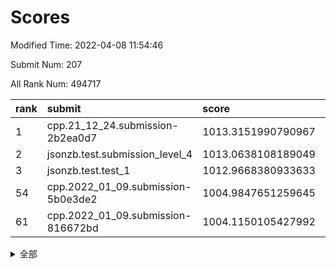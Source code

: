 # Scores

Modified Time: 2022-04-08 11:54:46

Submit Num: 207

All Rank Num: 494717

| rank |               submit               |       score        |       sigma        | pk_num |
| :--- | :--------------------------------- | :----------------- | :----------------- | :----- |
| 1    | cpp.21_12_24.submission-2b2ea0d7   | 1013.3151990790967 | 0.8230058812757673 | 9559   |
| 2    | jsonzb.test.submission_level_4     | 1013.0638108189049 | 0.809164762827841  | 9559   |
| 3    | jsonzb.test.test_1                 | 1012.9668380933633 | 0.8243488331399729 | 9560   |
| 54   | cpp.2022_01_09.submission-5b0e3de2 | 1004.9847651259645 | 0.722611527490686  | 9552   |
| 61   | cpp.2022_01_09.submission-816672bd | 1004.1150105427992 | 0.7050426360708351 | 9563   |


<details>
<summary>全部</summary>

| rank |                 submit                 |       score        |       sigma        | pk_num |
| :--- | :------------------------------------- | :----------------- | :----------------- | :----- |
| 1    | cpp.21_12_24.submission-2b2ea0d7       | 1013.3151990790967 | 0.8230058812757673 | 9559   |
| 2    | jsonzb.test.submission_level_4         | 1013.0638108189049 | 0.809164762827841  | 9559   |
| 3    | jsonzb.test.test_1                     | 1012.9668380933633 | 0.8243488331399729 | 9560   |
| 4    | gobigger.level_3.submission_level_3_28 | 1011.9699975591406 | 0.7771635802582122 | 9562   |
| 5    | gobigger.level_3.submission_level_3_30 | 1011.8636069714661 | 0.7951014344423389 | 9562   |
| 6    | gobigger.level_3.submission_level_3_40 | 1011.4244221080032 | 0.7684500420083835 | 9563   |
| 7    | gobigger.level_3.submission_level_3_42 | 1011.1464124917318 | 0.7817039345292753 | 9562   |
| 8    | gobigger.level_3.submission_level_3_27 | 1010.9633681463336 | 0.7762604812091429 | 9560   |
| 9    | gobigger.level_3.submission_level_3_37 | 1010.8567657263527 | 0.7747908438773891 | 9562   |
| 10   | gobigger.level_3.submission_level_3_36 | 1010.8529226651889 | 0.7846948368267294 | 9562   |
| 11   | gobigger.level_3.submission_level_3_23 | 1010.6548436409679 | 0.7635374882580253 | 9558   |
| 12   | gobigger.level_3.submission_level_3_10 | 1010.4822808067696 | 0.7808680215478498 | 9553   |
| 13   | gobigger.level_3.submission_level_3_2  | 1010.4589732146966 | 0.7557850126374835 | 9556   |
| 14   | gobigger.level_3.submission_level_3_49 | 1010.4576021063939 | 0.782426266214788  | 9556   |
| 15   | gobigger.level_3.submission_level_3_31 | 1010.4348202384052 | 0.7623014764167785 | 9563   |
| 16   | gobigger.level_3.submission_level_3_3  | 1010.4228408479815 | 0.7798603784041719 | 9561   |
| 17   | gobigger.level_3.submission_level_3_26 | 1010.4159139433991 | 0.7609599701857942 | 9560   |
| 18   | gobigger.level_3.submission_level_3_47 | 1010.4111292400285 | 0.7649927780894527 | 9564   |
| 19   | gobigger.level_3.submission_level_3_41 | 1010.3533041305783 | 0.7970968861201017 | 9558   |
| 20   | gobigger.level_3.submission_level_3_38 | 1010.347340078394  | 0.7574398148497816 | 9563   |
| 21   | gobigger.level_3.submission_level_3_24 | 1010.2537458032531 | 0.7806191136300323 | 9558   |
| 22   | gobigger.level_3.submission_level_3_9  | 1010.2410085457507 | 0.7609472992897222 | 9560   |
| 23   | gobigger.level_3.submission_level_3_32 | 1010.2277029026884 | 0.7613635128355278 | 9563   |
| 24   | gobigger.level_3.submission_level_3_46 | 1010.1775457826384 | 0.7392026627658522 | 9559   |
| 25   | gobigger.level_3.submission_level_3_1  | 1010.0778796741943 | 0.7669218549720183 | 9564   |
| 26   | gobigger.level_3.submission_level_3_14 | 1010.0441502051048 | 0.7787965110889713 | 9563   |
| 27   | gobigger.level_3.submission_level_3_20 | 1009.9726042240243 | 0.7555286430825591 | 9561   |
| 28   | gobigger.level_3.submission_level_3_43 | 1009.9299186449746 | 0.7674961641869636 | 9562   |
| 29   | gobigger.level_3.submission_level_3_7  | 1009.9203035931807 | 0.7446770461606828 | 9559   |
| 30   | gobigger.level_3.submission_level_3_39 | 1009.9101021392423 | 0.7583522090106882 | 9563   |
| 31   | gobigger.level_3.submission_level_3_48 | 1009.8967568208632 | 0.7553186826979102 | 9562   |
| 32   | gobigger.level_3.submission_level_3_15 | 1009.8881514725455 | 0.7444324629355552 | 9556   |
| 33   | gobigger.level_3.submission_level_3_45 | 1009.812184306679  | 0.7631153349667591 | 9557   |
| 34   | gobigger.level_3.submission_level_3_35 | 1009.7060094975296 | 0.7602772890818702 | 9558   |
| 35   | gobigger.level_3.submission_level_3_13 | 1009.6893550331502 | 0.7480148069701361 | 9558   |
| 36   | gobigger.level_3.submission_level_3_29 | 1009.6718588602916 | 0.7585372655161196 | 9560   |
| 37   | gobigger.level_3.submission_level_3_33 | 1009.5579765726658 | 0.7592084672436363 | 9565   |
| 38   | gobigger.level_3.submission_level_3_19 | 1009.4890543983215 | 0.7464226844180909 | 9555   |
| 39   | gobigger.level_3.submission_level_3_12 | 1009.3963109207888 | 0.7397839244304226 | 9562   |
| 40   | gobigger.level_3.submission_level_3_5  | 1009.3123729010853 | 0.7516794501958253 | 9554   |
| 41   | gobigger.level_3.submission_level_3_16 | 1009.2746112560673 | 0.7409934495355776 | 9561   |
| 42   | gobigger.level_3.submission_level_3_4  | 1009.2239231195016 | 0.7365651314816352 | 9561   |
| 43   | gobigger.level_3.submission_level_3_22 | 1009.1697140161593 | 0.7494059740007172 | 9562   |
| 44   | gobigger.level_3.submission_level_3_18 | 1009.1410868122017 | 0.7480601266092397 | 9562   |
| 45   | gobigger.level_3.submission_level_3_0  | 1008.981848176036  | 0.764811145336668  | 9559   |
| 46   | gobigger.level_3.submission_level_3_25 | 1008.7507089331996 | 0.741625096137869  | 9562   |
| 47   | gobigger.level_3.submission_level_3_21 | 1008.6730505456597 | 0.7572326694677813 | 9559   |
| 48   | gobigger.level_3.submission_level_3_17 | 1008.606299945077  | 0.7402008331906242 | 9560   |
| 49   | gobigger.level_3.submission_level_3_34 | 1008.5770766631315 | 0.7579406970865109 | 9559   |
| 50   | gobigger.level_3.submission_level_3_44 | 1008.5468743229721 | 0.7263684238502953 | 9562   |
| 51   | gobigger.level_3.submission_level_3_8  | 1008.2634947807323 | 0.741126676878157  | 9561   |
| 52   | gobigger.level_3.submission_level_3_6  | 1008.150769177712  | 0.7427536704911457 | 9563   |
| 53   | gobigger.level_3.submission_level_3_11 | 1007.9976852344681 | 0.73108552769652   | 9558   |
| 54   | cpp.2022_01_09.submission-5b0e3de2     | 1004.9847651259645 | 0.722611527490686  | 9552   |
| 55   | gobigger.level_1.submission_level_1_2  | 1004.6644957622858 | 0.7064029999339088 | 9561   |
| 56   | gobigger.level_1.submission_level_1_10 | 1004.6423655329115 | 0.7097214607979424 | 9559   |
| 57   | gobigger.level_1.submission_level_1_48 | 1004.4642243397266 | 0.7183128114332489 | 9554   |
| 58   | gobigger.level_1.submission_level_1_30 | 1004.3247560517459 | 0.7311830604078986 | 9559   |
| 59   | gobigger.level_1.submission_level_1_41 | 1004.1459177130643 | 0.7178233647994812 | 9556   |
| 60   | gobigger.level_1.submission_level_1_43 | 1004.1360619298392 | 0.7109615855048369 | 9560   |
| 61   | cpp.2022_01_09.submission-816672bd     | 1004.1150105427992 | 0.7050426360708351 | 9563   |
| 62   | gobigger.level_1.submission_level_1_0  | 1004.1044775801114 | 0.7210855434469378 | 9550   |
| 63   | gobigger.level_1.submission_level_1_38 | 1004.0633530089654 | 0.7134632896700159 | 9557   |
| 64   | gobigger.level_1.submission_level_1_7  | 1004.0226358318588 | 0.7169646565909107 | 9553   |
| 65   | gobigger.level_1.submission_level_1_22 | 1003.8965028228499 | 0.7162511854633684 | 9560   |
| 66   | gobigger.level_1.submission_level_1_15 | 1003.8807068333299 | 0.7162893692977222 | 9562   |
| 67   | gobigger.level_1.submission_level_1_21 | 1003.761799596732  | 0.7099749126317227 | 9555   |
| 68   | gobigger.level_1.submission_level_1_25 | 1003.7292971135588 | 0.7125121308309522 | 9561   |
| 69   | gobigger.level_1.submission_level_1_11 | 1003.6560255980818 | 0.7062978518202264 | 9555   |
| 70   | gobigger.level_1.submission_level_1_12 | 1003.5925139956183 | 0.7286758642004424 | 9562   |
| 71   | gobigger.level_1.submission_level_1_19 | 1003.5830397996529 | 0.7224422602897546 | 9560   |
| 72   | gobigger.level_1.submission_level_1_16 | 1003.562386653279  | 0.7145490515790541 | 9555   |
| 73   | gobigger.level_1.submission_level_1_45 | 1003.5568089955041 | 0.7190015921150422 | 9563   |
| 74   | gobigger.level_1.submission_level_1_32 | 1003.5472658400773 | 0.712945393250239  | 9562   |
| 75   | gobigger.level_1.submission_level_1_31 | 1003.5185388742658 | 0.6992241728705215 | 9562   |
| 76   | gobigger.level_1.submission_level_1_23 | 1003.5151605466517 | 0.7187439115028271 | 9560   |
| 77   | gobigger.level_1.submission_level_1_40 | 1003.3564171797962 | 0.7172084009323771 | 9563   |
| 78   | gobigger.level_1.submission_level_1_29 | 1003.3487284397495 | 0.7123544354572572 | 9561   |
| 79   | gobigger.level_1.submission_level_1_28 | 1003.29552558855   | 0.7125708458909875 | 9560   |
| 80   | gobigger.level_1.submission_level_1_14 | 1003.2830899156719 | 0.7099700968942312 | 9561   |
| 81   | gobigger.level_1.submission_level_1_5  | 1003.2648606848359 | 0.7142223492988701 | 9560   |
| 82   | gobigger.level_1.submission_level_1_34 | 1003.1996367425296 | 0.7185691093701302 | 9567   |
| 83   | gobigger.level_1.submission_level_1_6  | 1003.1879939872479 | 0.700191084544835  | 9561   |
| 84   | gobigger.level_1.submission_level_1_3  | 1003.1585395178104 | 0.711198915051366  | 9560   |
| 85   | gobigger.level_1.submission_level_1_26 | 1003.1219273262989 | 0.7115185239645025 | 9559   |
| 86   | gobigger.level_1.submission_level_1_49 | 1003.0140016117048 | 0.714150058578854  | 9560   |
| 87   | gobigger.level_1.submission_level_1_33 | 1003.0067024261862 | 0.7086077746520077 | 9556   |
| 88   | gobigger.level_1.submission_level_1_17 | 1002.8880249966595 | 0.7204569323842825 | 9559   |
| 89   | gobigger.level_1.submission_level_1_36 | 1002.8697591004748 | 0.7106121853931326 | 9560   |
| 90   | gobigger.level_1.submission_level_1_9  | 1002.8051780296662 | 0.7214824373969374 | 9558   |
| 91   | gobigger.level_1.submission_level_1_39 | 1002.8019951812981 | 0.7098565491759552 | 9559   |
| 92   | gobigger.level_1.submission_level_1_47 | 1002.7590804413668 | 0.7123763862883848 | 9558   |
| 93   | gobigger.level_1.submission_level_1_37 | 1002.7397872880122 | 0.724656692760968  | 9562   |
| 94   | gobigger.level_1.submission_level_1_20 | 1002.7289139536747 | 0.7156506500308747 | 9559   |
| 95   | gobigger.level_1.submission_level_1_13 | 1002.5487215038956 | 0.7151235160050795 | 9561   |
| 96   | gobigger.level_1.submission_level_1_46 | 1002.474010080296  | 0.7001129460160298 | 9558   |
| 97   | gobigger.level_1.submission_level_1_1  | 1002.3274875472304 | 0.7085741312642198 | 9559   |
| 98   | gobigger.level_1.submission_level_1_35 | 1002.3254059080174 | 0.7149186751641915 | 9555   |
| 99   | gobigger.level_1.submission_level_1_18 | 1002.248410780307  | 0.7128454638666866 | 9561   |
| 100  | gobigger.level_1.submission_level_1_4  | 1002.2191445028102 | 0.7356593220498168 | 9561   |
| 101  | gobigger.level_1.submission_level_1_44 | 1001.8568069655896 | 0.7101503455458087 | 9563   |
| 102  | gobigger.level_1.submission_level_1_27 | 1001.8291534179106 | 0.7089313821802551 | 9559   |
| 103  | gobigger.level_1.submission_level_1_8  | 1001.7165232117559 | 0.7093571420903443 | 9560   |
| 104  | gobigger.level_1.submission_level_1_42 | 1001.6365262782897 | 0.709402751778552  | 9560   |
| 105  | gobigger.level_1.submission_level_1_24 | 1001.4710549878159 | 0.7180841309021662 | 9558   |
| 106  | gobigger.random.submission_random_49   | 997.6851762296386  | 0.7051012881518302 | 9557   |
| 107  | gobigger.random.submission_random_13   | 997.4288299753897  | 0.7056605515075414 | 9558   |
| 108  | gobigger.random.submission_random_28   | 997.3329223280174  | 0.7058876201437366 | 9557   |
| 109  | gobigger.random.submission_random_36   | 997.0814020149694  | 0.7024590736498925 | 9557   |
| 110  | gobigger.random.submission_random_15   | 996.8580533431843  | 0.7169889826724315 | 9562   |
| 111  | gobigger.random.submission_random_18   | 996.7720640224999  | 0.7125056963541455 | 9562   |
| 112  | gobigger.random.submission_random_34   | 996.7688371758933  | 0.7091318105618378 | 9561   |
| 113  | gobigger.random.submission_random_14   | 996.6948346816314  | 0.7098657759296046 | 9559   |
| 114  | gobigger.random.submission_random_12   | 996.6838825705677  | 0.7194425778451796 | 9551   |
| 115  | gobigger.random.submission_random_25   | 996.5356964517626  | 0.7025775017859464 | 9561   |
| 116  | gobigger.random.submission_random_1    | 996.4539769864588  | 0.7053089674987942 | 9557   |
| 117  | gobigger.random.submission_random_3    | 996.4347025273718  | 0.7113928393801634 | 9563   |
| 118  | gobigger.random.submission_random_17   | 996.4039789097789  | 0.713878514475401  | 9561   |
| 119  | gobigger.random.submission_random_39   | 996.3792887257156  | 0.7113116451447233 | 9563   |
| 120  | gobigger.random.submission_random_22   | 996.3083519747862  | 0.7092768538714119 | 9559   |
| 121  | gobigger.random.submission_random_40   | 996.2650947643275  | 0.7046730602467389 | 9564   |
| 122  | gobigger.random.submission_random_35   | 996.2325019136778  | 0.7028140701394354 | 9557   |
| 123  | gobigger.random.submission_random_11   | 996.2160954686988  | 0.710020342839632  | 9561   |
| 124  | gobigger.random.submission_random_10   | 996.1849415206675  | 0.7163497048096147 | 9559   |
| 125  | gobigger.random.submission_random_42   | 996.1759747822558  | 0.7104642202485248 | 9560   |
| 126  | gobigger.random.submission_random_45   | 996.1684522946123  | 0.7114234580920124 | 9562   |
| 127  | gobigger.random.submission_random_20   | 996.1304365153865  | 0.7147729820097238 | 9560   |
| 128  | gobigger.random.submission_random_16   | 996.0988281340603  | 0.7066710696225441 | 9562   |
| 129  | gobigger.random.submission_random_9    | 996.0554688068323  | 0.7135650490057344 | 9563   |
| 130  | gobigger.random.submission_random_5    | 995.9734970363255  | 0.7084767382248837 | 9563   |
| 131  | gobigger.random.submission_random_8    | 995.9632986158173  | 0.7033642112928847 | 9559   |
| 132  | gobigger.random.submission_random_23   | 995.925448736681   | 0.7004386361696325 | 9559   |
| 133  | gobigger.random.submission_random_37   | 995.8645771171521  | 0.7088002229492282 | 9561   |
| 134  | gobigger.random.submission_random_48   | 995.8247044789593  | 0.7247449269970532 | 9564   |
| 135  | gobigger.random.submission_random_31   | 995.7271027425865  | 0.7141333258137867 | 9559   |
| 136  | gobigger.random.submission_random_4    | 995.722908689499   | 0.705364335255776  | 9556   |
| 137  | gobigger.random.submission_random_24   | 995.7143963318448  | 0.6994615404262016 | 9557   |
| 138  | gobigger.random.submission_random_26   | 995.6871138743799  | 0.728552549676675  | 9558   |
| 139  | gobigger.random.submission_random_38   | 995.6786168413646  | 0.7230573353216774 | 9561   |
| 140  | gobigger.random.submission_random_44   | 995.629942430869   | 0.7253263496568019 | 9558   |
| 141  | gobigger.random.submission_random_21   | 995.613216345871   | 0.7002709185108102 | 9562   |
| 142  | gobigger.random.submission_random_29   | 995.6001929723197  | 0.7334150366978054 | 9560   |
| 143  | gobigger.random.submission_random_6    | 995.6001315311097  | 0.6974496274471135 | 9554   |
| 144  | gobigger.random.submission_random_46   | 995.5456496145281  | 0.7078006948761592 | 9560   |
| 145  | gobigger.random.submission_random_33   | 995.5277794740804  | 0.7104195298153886 | 9557   |
| 146  | gobigger.random.submission_random_7    | 995.5196591464024  | 0.7197841160587471 | 9558   |
| 147  | gobigger.random.submission_random_0    | 995.4817449858703  | 0.7079164845574648 | 9559   |
| 148  | gobigger.random.submission_random_43   | 995.4557030152805  | 0.7161095442679972 | 9553   |
| 149  | gobigger.random.submission_random_2    | 995.4511075478221  | 0.7107059044875039 | 9564   |
| 150  | gobigger.random.submission_random_27   | 995.3848899955527  | 0.6984949634323727 | 9565   |
| 151  | gobigger.random.submission_random_32   | 995.3004083964329  | 0.7166922698795818 | 9561   |
| 152  | gobigger.random.submission_random_30   | 995.227104840595   | 0.7142065417937014 | 9560   |
| 153  | gobigger.random.submission_random_41   | 995.1050064268733  | 0.7208760383659563 | 9556   |
| 154  | gobigger.random.submission_random_19   | 995.0048855883656  | 0.7207637309302196 | 9563   |
| 155  | gobigger.level_2.submission_level_2_44 | 994.5736524295445  | 0.7134145089416397 | 9563   |
| 156  | gobigger.random.submission_random_47   | 994.4700034668012  | 0.7124521042390786 | 9559   |
| 157  | gobigger.level_2.submission_level_2_29 | 994.442228694396   | 0.7341567667662953 | 9558   |
| 158  | gobigger.level_2.submission_level_2_0  | 993.8869866683468  | 0.7332755728107353 | 9560   |
| 159  | gobigger.level_2.submission_level_2_33 | 993.7412678486146  | 0.7361200827422643 | 9556   |
| 160  | gobigger.level_2.submission_level_2_11 | 993.6990344460024  | 0.717430682076791  | 9556   |
| 161  | gobigger.level_2.submission_level_2_40 | 993.6689329950905  | 0.7344029117274851 | 9563   |
| 162  | gobigger.level_2.submission_level_2_25 | 993.5337887154898  | 0.7258609941146367 | 9562   |
| 163  | gobigger.level_2.submission_level_2_19 | 993.5093975967376  | 0.7363810512068674 | 9560   |
| 164  | gobigger.level_2.submission_level_2_8  | 993.5036263440737  | 0.7308267630970177 | 9556   |
| 165  | gobigger.level_2.submission_level_2_42 | 993.4571930531146  | 0.7369491185743591 | 9557   |
| 166  | gobigger.level_2.submission_level_2_12 | 993.2176937588739  | 0.7290180078945456 | 9562   |
| 167  | gobigger.level_2.submission_level_2_20 | 993.1934028006194  | 0.7458815749921917 | 9565   |
| 168  | gobigger.level_2.submission_level_2_47 | 993.186342239833   | 0.7476128708871967 | 9561   |
| 169  | gobigger.level_2.submission_level_2_10 | 993.083044908977   | 0.7420938677760572 | 9560   |
| 170  | gobigger.level_2.submission_level_2_43 | 992.9844372709013  | 0.7233470060258086 | 9559   |
| 171  | gobigger.level_2.submission_level_2_41 | 992.946702146157   | 0.7359695621969684 | 9556   |
| 172  | gobigger.level_2.submission_level_2_1  | 992.8219813514137  | 0.7545920269118908 | 9561   |
| 173  | gobigger.level_2.submission_level_2_26 | 992.7907248807925  | 0.7366088416748111 | 9557   |
| 174  | gobigger.level_2.submission_level_2_4  | 992.7599044568844  | 0.732633109393298  | 9559   |
| 175  | gobigger.level_2.submission_level_2_13 | 992.6143791049387  | 0.7384021893052382 | 9559   |
| 176  | gobigger.level_2.submission_level_2_6  | 992.4343654688835  | 0.7340588479991274 | 9559   |
| 177  | gobigger.level_2.submission_level_2_15 | 992.4255629764573  | 0.7294574717701119 | 9561   |
| 178  | gobigger.level_2.submission_level_2_14 | 992.3999712187529  | 0.7280699412882565 | 9562   |
| 179  | gobigger.level_2.submission_level_2_37 | 992.3987809906115  | 0.7444191384544221 | 9559   |
| 180  | gobigger.level_2.submission_level_2_21 | 992.3554784860041  | 0.7375235939131144 | 9561   |
| 181  | gobigger.level_2.submission_level_2_18 | 992.3076728473932  | 0.7595767180396003 | 9562   |
| 182  | gobigger.level_2.submission_level_2_28 | 992.289458111651   | 0.7524797928491535 | 9560   |
| 183  | gobigger.level_2.submission_level_2_23 | 992.2797773479781  | 0.7443203589530855 | 9556   |
| 184  | gobigger.level_2.submission_level_2_32 | 992.2398620711908  | 0.7642830330279305 | 9561   |
| 185  | gobigger.level_2.submission_level_2_39 | 992.2343301863402  | 0.7593341547408385 | 9555   |
| 186  | gobigger.level_2.submission_level_2_46 | 992.1255140132846  | 0.7258319551413313 | 9561   |
| 187  | gobigger.level_2.submission_level_2_49 | 992.1100683608613  | 0.7255086512858794 | 9556   |
| 188  | gobigger.level_2.submission_level_2_35 | 992.0250225417933  | 0.7370981652512579 | 9563   |
| 189  | gobigger.level_2.submission_level_2_38 | 991.9727657548596  | 0.7495958078339302 | 9561   |
| 190  | gobigger.level_2.submission_level_2_24 | 991.9593714242777  | 0.767024429472162  | 9563   |
| 191  | gobigger.level_2.submission_level_2_16 | 991.8740532479395  | 0.7453390380749716 | 9563   |
| 192  | gobigger.level_2.submission_level_2_3  | 991.840116665439   | 0.7587571272654787 | 9559   |
| 193  | gobigger.level_2.submission_level_2_45 | 991.8324258042002  | 0.7434937518517668 | 9564   |
| 194  | gobigger.level_2.submission_level_2_9  | 991.7168094406134  | 0.7620713184968193 | 9558   |
| 195  | gobigger.level_2.submission_level_2_22 | 991.7058668752937  | 0.7493561761871651 | 9553   |
| 196  | gobigger.level_2.submission_level_2_31 | 991.4988975404531  | 0.7618776300691126 | 9563   |
| 197  | gobigger.level_2.submission_level_2_27 | 991.2331236701865  | 0.744362181585562  | 9556   |
| 198  | gobigger.level_2.submission_level_2_17 | 991.1835518516538  | 0.7612535775496664 | 9564   |
| 199  | gobigger.level_2.submission_level_2_48 | 991.156408891527   | 0.7354474023517181 | 9559   |
| 200  | gobigger.level_2.submission_level_2_5  | 991.0475113450154  | 0.7508256023676272 | 9562   |
| 201  | gobigger.level_2.submission_level_2_30 | 990.9784394545899  | 0.7541854068354137 | 9565   |
| 202  | gobigger.level_2.submission_level_2_34 | 990.7879243965875  | 0.7615215762203611 | 9560   |
| 203  | gobigger.level_2.submission_level_2_36 | 990.7375695330704  | 0.7519098772686891 | 9562   |
| 204  | gobigger.level_2.submission_level_2_2  | 990.710524185679   | 0.7440765005844051 | 9561   |
| 205  | gobigger.level_2.submission_level_2_7  | 989.9038121806984  | 0.7717130374436866 | 9561   |
| 206  | gobigger.none.submission_none_0        | 977.1162158710251  | 1.2762297198792205 | 9557   |
| 207  | gobigger.none.submission_none_1        | 976.8126385168451  | 1.3014327696685806 | 9562   |

</details>